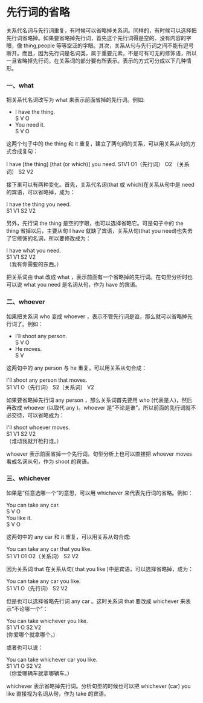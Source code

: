 # 先行词的省略

关系代名词与先行词重复，有时候可以省略掉关系词。同样的，有时候可以选择把先行词省略掉。如果要省略掉先行词，首先这个先行词得是空的、没有内容的字眼，像 thing,people 等等空泛的字眼。其次，关系从句与先行词之间不能有逗号断开。而且，因为先行词是名词类，属于重要元素，不是可有可无的修饰语，所以一旦省略掉先行词，在关系词的部分要有所表示。表示的方式可分成以下几种情形。  

### 一、what


把关系代名词改写为 what 来表示前面省掉的先行词。例如:  
>  
- I have the thing.  
S V O  
- You need it.  
S V O  

这两个句子中的 the thing 和 it 重复，建立了两句间的关系，可以用关系从句的方式合成复句：  
>  
I have [the thing] [that (or which)] you need.
S1V1 O1（先行词） O2 （关系词） S2 V2  

接下来可以有两种变化。首先，关系代名词(that 或 which)在关系从句中是 need 的宾语，可以省略掉，成为：  
>  
I have the thing you need.  
S1 V1 S2 V2  

另外，先行词 the thing 是空的字眼，也可以选择省略它。可是句子中的 the thing 省掉以后，主要从句 I have 就缺了宾语，关系从句(that you need)也失去了它修饰的名词，所以要修改成为：  
>  
I have what you need.  
S1 V1 S2 V2  
（我有你需要的东西。）  

把关系词由 that 改成 what ，表示前面有一个省略掉的先行词。在句型分析时也可以说 what you need 是名词从句，作为 have 的宾语。

### 二、whoever


如果把关系词 who 变成 whoever ，表示不管先行词是谁，那么就可以省略掉先行词了。例如：  
>  
- I’ll shoot any person.  
S V O  
- He moves.  
S V  

这两句中的 any person 与 he 重复，可以用关系从句合成：  
>  
I'll shoot any person that moves.  
S1 V1 O（先行词） S2（关系词） V2  

如果要省略掉先行词 any person ，那么关系词首先要用 who (代表是人)，然后再改成 whoever (以取代 any )。whoever 是“不论是谁”，所以前面的先行词就不必交待，可以省略成为：  
>  
I'll shoot whoever moves.  
S1 V1 S2 V2  
（谁动我就开枪打谁。）  

whoever 表示前面省掉一个先行词。句型分析上也可以直接把 whoever moves 看成名词从句，作为 shoot 的宾语。

### 三、whichever


如果是“任意选哪一个”的意思，可以用 whichever 来代表先行词的省略。例如：  
>  
You can take any car.  
S V O  
You like it.  
S V O  

这两句中的 any car 和 it 重复，可以用关系从句合成:  
>  
You can take any car that you like.  
S1 V1 O1 O2（关系词） S2 V2  

因为关系词 that 在关系从句( that you like )中是宾语，可以选择省略掉，成为：  
>  
You can take any car you like.  
S1 V1 O（先行词） S2 V2  

但是也可以选择省略先行词 any car 。这时关系词 that 要改成 whichever 来表示“不论哪一个”：  
>  
You can take whichever you like.  
S1 V1 O S2 V2  
(你爱哪个就拿哪个。)  

或者也可以说：  
>  
You can take whichever car you like.  
S1 V1 O S2 V2  
（你爱哪辆车就拿哪辆车。）  

whichever 表示省略掉先行词。分析句型的时候也可以把 whichever (car) you like 直接视为名词从句，作为 take 的宾语。